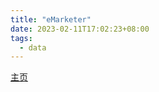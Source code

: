 ```yaml
---
title: "eMarketer"
date: 2023-02-11T17:02:23+08:00
tags:
  - data
---
```


[主页](https://www.insiderintelligence.com/)
